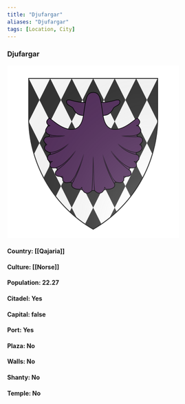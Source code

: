 ```yaml
---
title: "Djufargar"
aliases: "Djufargar"
tags: [Location, City]
---
```

### Djufargar
![](attachment/715d36858e398704c9a346dfac49d7bf.svg)

#### Country: [[Qajaria]]

#### Culture: [[Norse]]

#### Population: 22.27

#### Citadel: Yes

#### Capital: false

#### Port: Yes

#### Plaza: No

#### Walls: No

#### Shanty: No

#### Temple: No

